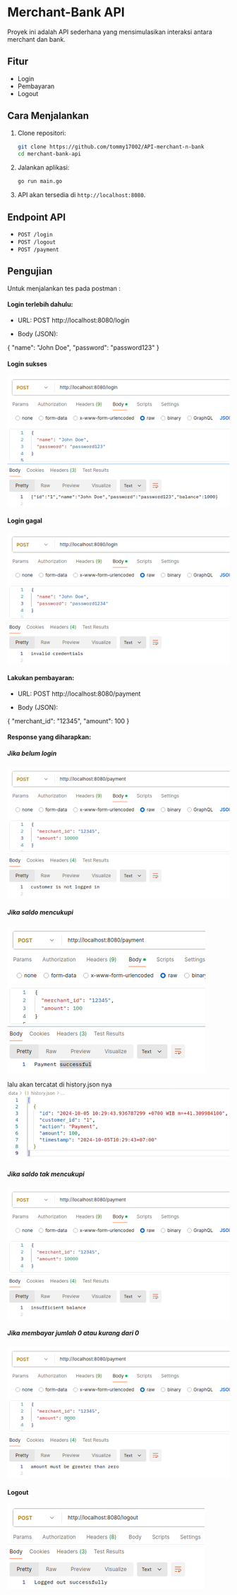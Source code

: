 # Merchant-Bank API

Proyek ini adalah API sederhana yang mensimulasikan interaksi antara merchant dan bank.

## Fitur

- Login
- Pembayaran
- Logout

## Cara Menjalankan

1. Clone repositori:

   ```sh
   git clone https://github.com/tommy17002/API-merchant-n-bank
   cd merchant-bank-api
   ```

2. Jalankan aplikasi:

   ```sh
   go run main.go
   ```

3. API akan tersedia di `http://localhost:8080`.

## Endpoint API

- `POST /login`
- `POST /logout`
- `POST /payment`

## Pengujian

Untuk menjalankan tes pada postman :

#### Login terlebih dahulu:

- URL: POST http://localhost:8080/login

- Body (JSON):

{
"name": "John Doe",
"password": "password123"
}

#### Login sukses

![alt text](image-1.png)

#### Login gagal

![alt text](image-4.png)

#### Lakukan pembayaran:

- URL: POST http://localhost:8080/payment

- Body (JSON):

{
"merchant_id": "12345",
"amount": 100
}

#### Response yang diharapkan:

##### Jika belum login

![alt text](image-2.png)

##### Jika saldo mencukupi

![alt text](image.png)

lalu akan tercatat di history.json nya
![alt text](image-7.png)

##### Jika saldo tak mencukupi

![alt text](image-3.png)

##### Jika membayar jumlah 0 atau kurang dari 0

![alt text](image-5.png)

#### Logout

![alt text](image-6.png)
